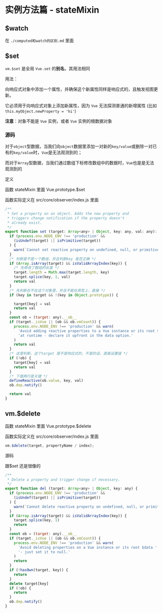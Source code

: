 # 实例方法篇 - stateMixin

## 

## $watch

在  `./computed和watch的区别.md` 里面

## $set

`vm.$set` 是全局 `Vue.set` 的**别名**，其用法相同

用法： 

向响应式对象中添加一个属性，并确保这个新属性同样是响应式的，且触发视图更新。

它必须用于向响应式对象上添加新属性，因为 `Vue` 无法探测普通的新增属性 (比如 `this.myObject.newProperty = 'hi'`)

**注意**：对象不能是 `Vue` 实例，或者 `Vue` 实例的根数据对象



### 源码

对于`object`型数据，当我们向`object`数据里添加一对新的`key/value`或删除一对已有的`key/value`时，`Vue`是无法观测到的；

而对于`Array`型数据，当我们通过数组下标修改数组中的数据时，`Vue`也是是无法观测到的



定义

函数 stateMixin 里面 Vue.prototype.$set

函数实际定义在 src/core/observer/index.js 里面

```js
/**
 * Set a property on an object. Adds the new property and
 * triggers change notification if the property doesn't
 * already exist.
 */
export function set (target: Array<any> | Object, key: any, val: any): any {
  if (process.env.NODE_ENV !== 'production' &&
    (isUndef(target) || isPrimitive(target))
  ) {
    warn(`Cannot set reactive property on undefined, null, or primitive value: ${(target: any)}`)
  }
  /* 判断是不是一个数组，并且判断key 是否正确 */
  if (Array.isArray(target) && isValidArrayIndex(key)) {
    /* 先修改了数组的长度 */
    target.length = Math.max(target.length, key)
    target.splice(key, 1, val)
    return val
  }
  /* 先判断在不在这个对象里，并且不能在原型上，直接 */
  if (key in target && !(key in Object.prototype)) {

    target[key] = val
    return val
  }
  const ob = (target: any).__ob__
  if (target._isVue || (ob && ob.vmCount)) {
    process.env.NODE_ENV !== 'production' && warn(
      'Avoid adding reactive properties to a Vue instance or its root $data ' +
      'at runtime - declare it upfront in the data option.'
    )
    return val
  }
  /* 这里判断，这个target 是不是响应式的，不是的话，直接设置值 */
  if (!ob) {
    target[key] = val
    return val
  }
  /* 下面两行是关键 */
  defineReactive(ob.value, key, val)
  ob.dep.notify()

  return val
}
```



## vm.$delete

函数 stateMixin 里面 Vue.prototype.$delete

函数实际定义在 src/core/observer/index.js 里面

```javascript
vm.$delete(target, propertyName / index);
```

源码

跟$set 还是很像的

```js
/**
 * Delete a property and trigger change if necessary.
 */
export function del (target: Array<any> | Object, key: any) {
  if (process.env.NODE_ENV !== 'production' &&
    (isUndef(target) || isPrimitive(target))
  ) {
    warn(`Cannot delete reactive property on undefined, null, or primitive value: ${(target: any)}`)
  }
  if (Array.isArray(target) && isValidArrayIndex(key)) {
    target.splice(key, 1)
    return
  }
  const ob = (target: any).__ob__
  if (target._isVue || (ob && ob.vmCount)) {
    process.env.NODE_ENV !== 'production' && warn(
      'Avoid deleting properties on a Vue instance or its root $data ' +
      '- just set it to null.'
    )
    return
  }
  if (!hasOwn(target, key)) {
    return
  }
  delete target[key]
  if (!ob) {
    return
  }
  ob.dep.notify()
}
```



## 







